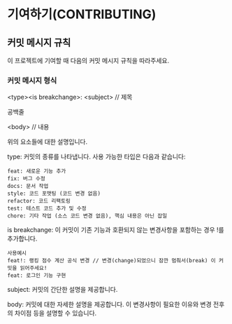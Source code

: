 # 기여하기(CONTRIBUTING)

## 커밋 메시지 규칙

이 프로젝트에 기여할 때 다음의 커밋 메시지 규칙을 따라주세요.

### 커밋 메시지 형식

&lt;type&gt;&lt;is breakchange&gt;: &lt;subject&gt; // 제목

공백줄

&lt;body&gt;       // 내용


위의 요소들에 대한 설명입니다.

type: 커밋의 종류를 나타냅니다. 사용 가능한 타입은 다음과 같습니다:

    feat: 새로운 기능 추가
    fix: 버그 수정
    docs: 문서 작업
    style: 코드 포맷팅 (코드 변경 없음)
    refactor: 코드 리팩토링
    test: 테스트 코드 추가 및 수정
    chore: 기타 작업 (소스 코드 변경 없음), 핵심 내용은 아닌 잡일

is breakchange: 이 커밋이 기존 기능과 호환되지 않는 변경사항을 포함하는 경우 !를 추가합니다.

    사용예시
    feat!: 랭킹 점수 계산 공식 변경 // 변경(change)되었으니 잠깐 멈춰서(break) 이 커밋을 읽어주세요!
    feat: 로그인 기능 구현

subject: 커밋의 간단한 설명을 제공합니다.

body: 커밋에 대한 자세한 설명을 제공합니다. 이 변경사항이 필요한 이유와 변경 전후의 차이점 등을 설명할 수 있습니다.
